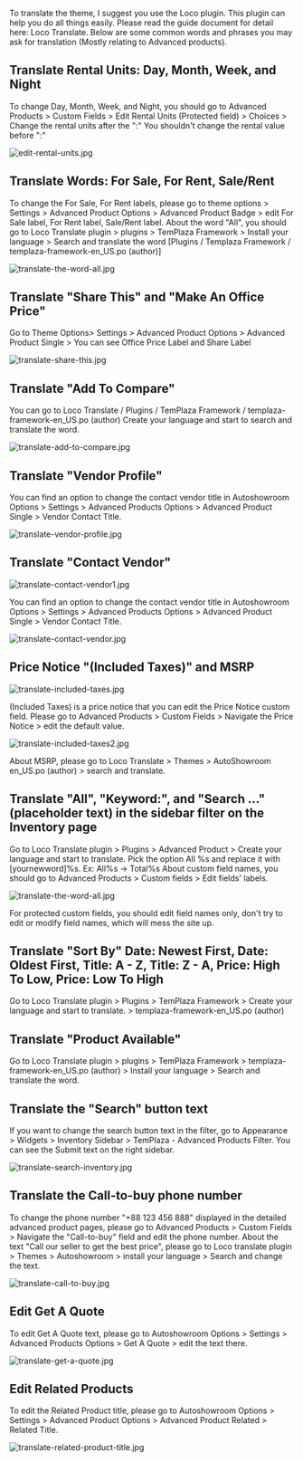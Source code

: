 To translate the theme, I suggest you use the Loco plugin. This plugin can help you do all things easily.
Please read the guide document for detail here: Loco Translate. Below are some common words and phrases you may ask for translation (Mostly relating to Advanced products).

## Translate Rental Units: Day, Month, Week, and Night

To change Day, Month, Week, and Night, you should go to Advanced Products > Custom Fields > Edit Rental Units (Protected field) > Choices > Change the rental units after the ":"
You shouldn't change the rental value before ":"

![edit-rental-units.jpg](img/edit-rental-units.jpg)

## Translate Words: For Sale, For Rent, Sale/Rent

To change the For Sale, For Rent labels, please go to theme options > Settings > Advanced Product Options > Advanced Product Badge > edit For Sale label, For Rent label, Sale/Rent label.
About the word "All", you should go to Loco Translate plugin > plugins > TemPlaza Framework > Install your language > Search and translate the word
[Plugins / Templaza Framework /  templaza-framework-en_US.po (author)]

![translate-the-word-all.jpg](img/translate-the-word-all.jpg)

## Translate "Share This" and "Make An Office Price"

Go to Theme Options> Settings > Advanced Product Options > Advanced Product Single > You can see Office Price Label and Share Label

![translate-share-this.jpg](img/translate-share-this.jpg)

## Translate "Add To Compare"

You can go to Loco Translate / Plugins / TemPlaza Framework / templaza-framework-en_US.po (author)
Create your language and start to search and translate the word.

![translate-add-to-compare.jpg](img/translate-add-to-compare.jpg)

## Translate "Vendor Profile" 

You can find an option to change the contact vendor title in Autoshowroom Options > Settings > Advanced Products Options > Advanced Product Single > Vendor Contact Title.

![translate-vendor-profile.jpg](img/translate-vendor-profile.jpg)

## Translate "Contact Vendor"

![translate-contact-vendor1.jpg](img/translate-contact-vendor1.jpg)

You can find an option to change the contact vendor title in Autoshowroom Options > Settings > Advanced Products Options > Advanced Product Single > Vendor Contact Title.

![translate-contact-vendor.jpg](img/translate-contact-vendor.jpg)

## Price Notice "(Included Taxes)" and MSRP

![translate-included-taxes.jpg](img/translate-included-taxes.jpg)

(Included Taxes) is a price notice that you can edit the Price Notice custom field. Please go to Advanced Products > Custom Fields > Navigate the Price Notice > edit the default value. 

![translate-included-taxes2.jpg](img/translate-included-taxes2.jpg)

About MSRP, please go to Loco Translate > Themes > AutoShowroom en_US.po (author) > search and translate.

## Translate "All", "Keyword:", and "Search ..." (placeholder text) in the sidebar filter on the Inventory page

Go to Loco Translate plugin > Plugins > Advanced Product > Create your language and start to translate. Pick the option All %s and replace it with [yournewword]%s.
Ex: All%s -> Total%s
About custom field names, you should go to Advanced Products > Custom fields > Edit fields' labels. 

![translate-the-word-all.jpg](img/translate-the-word-all.jpg)

For protected custom fields, you should edit field names only, don't try to edit or modify field names, which will mess the site up. 

## Translate "Sort By" Date: Newest First, Date: Oldest First, Title: A - Z, Title: Z - A, Price: High To Low, Price: Low To High

Go to Loco Translate plugin > Plugins > TemPlaza Framework > Create your language and start to translate. > templaza-framework-en_US.po (author)

## Translate "Product Available"

Go to Loco Translate plugin > plugins > TemPlaza Framework >  templaza-framework-en_US.po (author) > Install your language > Search and translate the word.

## Translate the "Search" button text

If you want to change the search button text in the filter, go to Appearance > Widgets > Inventory Sidebar > TemPlaza - Advanced Products Filter.
You can see the Submit text on the right sidebar.

![translate-search-inventory.jpg](img/translate-search-inventory.jpg)

## Translate the Call-to-buy phone number

To change the phone number "+88 123 456 888" displayed in the detailed advanced product pages, please go to Advanced Products > Custom Fields > Navigate the "Call-to-buy" field and edit the phone number.
About the text "Call our seller to get the best price", please go to Loco translate plugin > Themes > Autoshowroom > install your language > Search and change the text.

![translate-call-to-buy.jpg](img/translate-call-to-buy.jpg)

## Edit Get A Quote

To edit Get A Quote text, please go to Autoshowroom Options > Settings > Advanced Products Options > Get A Quote > edit the text there. 

![translate-get-a-quote.jpg](img/translate-get-a-quote.jpg)

## Edit Related Products

To edit the Related Product title, please go to Autoshowroom Options > Settings > Advanced Product Options > Advanced Product Related > Related Title. 

![translate-related-product-title.jpg](img/translate-related-product-title.jpg)





